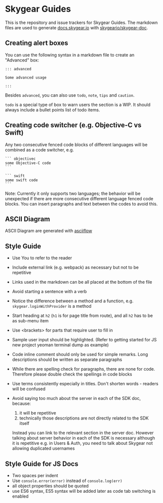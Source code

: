 # Skygear Guides

This is the repository and issue trackers for Skygear Guides. The markdown files
are used to generate [docs.skygear.io](https://docs.skygear.io) with
[skygeario/skygear-doc](https://github.com/SkygearIO/skygear-doc).

## Creating alert boxes

You can use the following syntax in a markdown file to create an "Advanced" box:

```
::: advanced

Some advanced usage

:::
```

Besides `advanced`, you can also use `todo`, `note`, `tips` and `caution`.

`todo` is a special type of box to warn users the section is a WIP. It should
always include a bullet points list of todo items.

## Creating code switcher (e.g. Objective-C vs Swift)

Any two consecutive fenced code blocks of different languages will be combined
as a code switcher, e.g.

    ``` objectivec
    some Objective-C code
    ```

    ``` swift
    some swift code
    ```

Note: Currently it only supports two languages; the behavior will be unexpected
if there are more consecutive different language fenced code blocks.
You can insert paragraphs and text between the codes to avoid this.

## ASCII Diagram

ASCII Diagram are generated with [asciiflow](http://asciiflow.com/)

## Style Guide

- Use You to refer to the reader
- Include external link (e.g. webpack) as necessary but not to be repetitive
- Links used in the markdown can be all placed at the bottom of the file
- Avoid starting a sentence with a verb
- Notice the difference between a method and a function, e.g. `skygear.loginWithProvider` is a method
- Start heading at `h2` (`h1` is for page title from route), and all `h2` has to be as sub-menu item
- Use &lt;brackets> for parts that require user to fill in
- Sample user input should be highlighted. (Refer to getting started for JS new project yeoman terminal dump as example)
- Code inline comment should only be used for simple remarks. Long descriptions should be written as separate paragraphs
- While there are spelling check for paragraphs, there are none for code. Therefore please double check the spellings in code blocks
- Use terms consistently especially in titles. Don't shorten words - readers will be confused
- Avoid saying too much about the server in each of the SDK doc, because:
  1. it will be repetitive
  2. technically those descriptions are not directly related to the SDK itself

  Instead you can link to the relevant section in the server doc.
  However talking about server behavior in each of the SDK is necessary although it is repetitive
  e.g. in Users & Auth, you need to talk about Skygear not allowing duplicated usernames

## Style Guide for JS Docs
- Two spaces per indent
- Use `console.error(error)` instead of `console.log(err)`
- all object properties should be quoted
- use ES6 syntax, ES5 syntax will be added later as code tab switching is enabled

